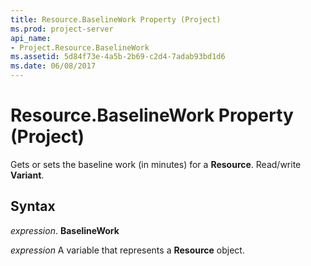 ```yaml
---
title: Resource.BaselineWork Property (Project)
ms.prod: project-server
api_name:
- Project.Resource.BaselineWork
ms.assetid: 5d84f73e-4a5b-2b69-c2d4-7adab93bd1d6
ms.date: 06/08/2017
---
```



# Resource.BaselineWork Property (Project)

Gets or sets the baseline work (in minutes) for a **Resource**. Read/write **Variant**.


## Syntax

 _expression_. **BaselineWork**

 _expression_ A variable that represents a **Resource** object.


